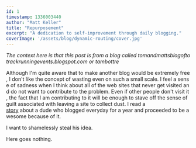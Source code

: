 ```yaml
---
id: 1
timestamp: 1336003440
author: "Matt Keller"
title: "Repurposement"
excerpt: "A dedication to self-improvement through daily blogging."
coverImage: '/assets/blog/dynamic-routing/cover.jpg'
---
```

*The context here is that this post is from a blog called tomandmattsblogoftotrackrunningevents.blogspot.com or tambottre*

Although I'm quite aware that to make another blog would be extremely free, I don't like the concept of wasting even on such a small scale. I feel a sense of sadness when I think about all of the web sites that never get visited and do not want to contribute to the problem. Even if other people don't visit it, the fact that I am contributing to it will be enough to stave off the sense of guilt associated with leaving a site to collect dust. I read a [story](https://japhr.blogspot.com/2012/04/366-or-how-i-tricked-myself-into-being.html) about a dude who blogged everyday for a year and proceeded to be awesome because of it.

I want to shamelessly steal his idea.

Here goes nothing.
